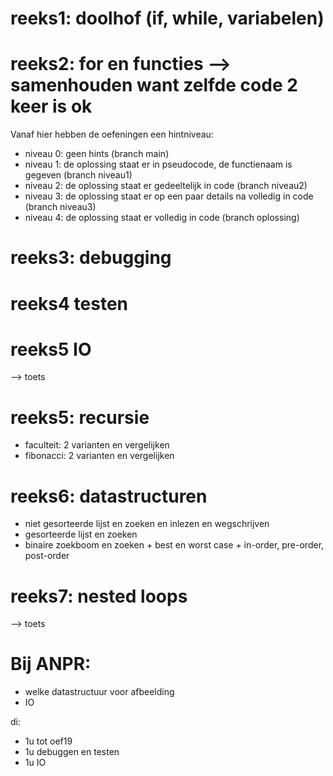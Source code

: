 # reeks1: doolhof (if, while, variabelen)
# reeks2: for en functies --> samenhouden want zelfde code 2 keer is ok

Vanaf hier hebben de oefeningen een hintniveau:

- niveau 0: geen hints (branch main)
- niveau 1: de oplossing staat er in pseudocode, de functienaam is gegeven (branch niveau1)
- niveau 2: de oplossing staat er gedeeltelijk in code (branch niveau2)
- niveau 3: de oplossing staat er op een paar details na volledig in code (branch niveau3)
- niveau 4: de oplossing staat er volledig in code (branch oplossing)

# reeks3: debugging

# reeks4 testen

# reeks5 IO

--> toets

# reeks5: recursie

- faculteit: 2 varianten en vergelijken
- fibonacci: 2 varianten en vergelijken

# reeks6: datastructuren

- niet gesorteerde lijst en zoeken en inlezen en wegschrijven
- gesorteerde lijst en zoeken
- binaire zoekboom en zoeken + best en worst case + in-order, pre-order, post-order

# reeks7: nested loops


--> toets

# Bij ANPR:
- welke datastructuur voor afbeelding
- IO

di: 
- 1u tot oef19
- 1u debuggen en testen
- 1u IO